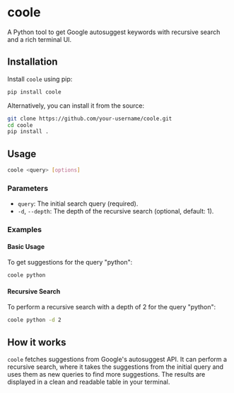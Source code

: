 # coole

A Python tool to get Google autosuggest keywords with recursive search and a rich terminal UI.

## Installation

Install `coole` using pip:

```bash
pip install coole
```

Alternatively, you can install it from the source:

```bash
git clone https://github.com/your-username/coole.git
cd coole
pip install .
```

## Usage

```bash
coole <query> [options]
```

### Parameters

*   `query`: The initial search query (required).
*   `-d`, `--depth`: The depth of the recursive search (optional, default: 1).

### Examples

#### Basic Usage

To get suggestions for the query "python":

```bash
coole python
```

#### Recursive Search

To perform a recursive search with a depth of 2 for the query "python":

```bash
coole python -d 2
```

## How it works

`coole` fetches suggestions from Google's autosuggest API. It can perform a recursive search, where it takes the suggestions from the initial query and uses them as new queries to find more suggestions. The results are displayed in a clean and readable table in your terminal.